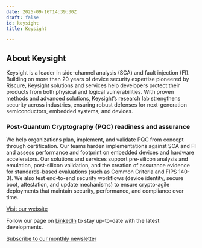 ```yaml
---
date: 2025-09-16T14:39:30Z
draft: false
id: keysight
title: Keysight

---
```


## About Keysight
Keysight is a leader in side-channel analysis (SCA) and fault injection (FI). Building on more than 20 years of device security expertise pioneered by Riscure, Keysight solutions and services help developers protect their products from both physical and logical vulnerabilities. With proven methods and advanced solutions, Keysight’s research lab strengthens security across industries, ensuring robust defenses for next-generation semiconductors, embedded systems, and devices.
 
### Post-Quantum Cryptography (PQC) readiness and assurance
We help organizations plan, implement, and validate PQC from concept through certification. Our teams harden implementations against SCA and FI and assess performance and footprint on embedded devices and hardware accelerators. Our solutions and services support pre-silicon analysis and emulation, post-silicon validation, and the creation of assurance evidence for standards-based evaluations (such as Common Criteria and FIPS 140-3). We also test end-to-end security workflows (device identity, secure boot, attestation, and update mechanisms) to ensure crypto-agile deployments that maintain security, performance, and compliance over time.
 
[Visit our website](https://www.keysight.com/us/en/products/network-test/device-vulnerability-analysis.html)
 
Follow our page on [LinkedIn](https://www.linkedin.com/company/keysight-device-security-testing/) to stay up-to-date with the latest developments.
 
[Subscribe to our monthly newsletter](https://riscure.ac-page.com/device-security-newsletter)
